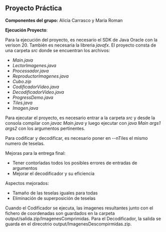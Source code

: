 ## Proyecto Práctica
**Componentes del grupo:** Alicia Carrasco y Maria Roman

**Ejecución Proyecto**:

Para la ejecución del proyecto, es necesario  el SDK de Java Oracle 
con la verison 20. También es necesaria la libreria *javafx*. 
El proyecto consta de una carpeta *src* donde se encuentran los archivos:
 - *Main.java*
 - *LectorImagenes.java*
 - *Processador.java*
 - *ReproductorImagenes.java*
 - *Cubo.zip*
 - *CodificadorVideo.java*
 - *DecodificadorVideo.java*
 - *ProgressDemo.java*
 - *Tiles.java*
 - *Imagen.java*

Para ejecutar el proyecto, es necesario entrar a la carpeta *src* y
desde la consola compilar con *javac Main.java* y luego ejecutar con
*java Main args1 args2* con los argumentos pertinentes.

Para codificar y decodificar, es necesario poner en --nTiles el mismo numero de teselas. 

Mejoras para la entrega final:

- Tener contorladas todos los posibles errores de entradas de argumentos
- Mejorar el decodificador y su eficiencia

Aspectos mejorados:

- Tamaño de las teselas iguales para todas
- Eliminación de superposición de teselas

Cuando el Codificador se ejecuta, las imagenes resultantes junto con el fichero de coordenadas
son guardados en la carpeta output/salida.zip/ImagenesComprimidas.
Para el Decodificador, la salida se guarda en el direcotrio output/ImagenesDescompirmidas.zip.